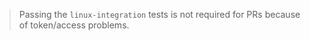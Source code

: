 <!-- Thanks in advance for the PR! -->
<!-- Please make sure you've followed DiscordBM's contributing guidelines. -->
<!-- Describe your changes clearly and use examples if possible. -->

> Passing the `linux-integration` tests is not required for PRs because of token/access problems.
